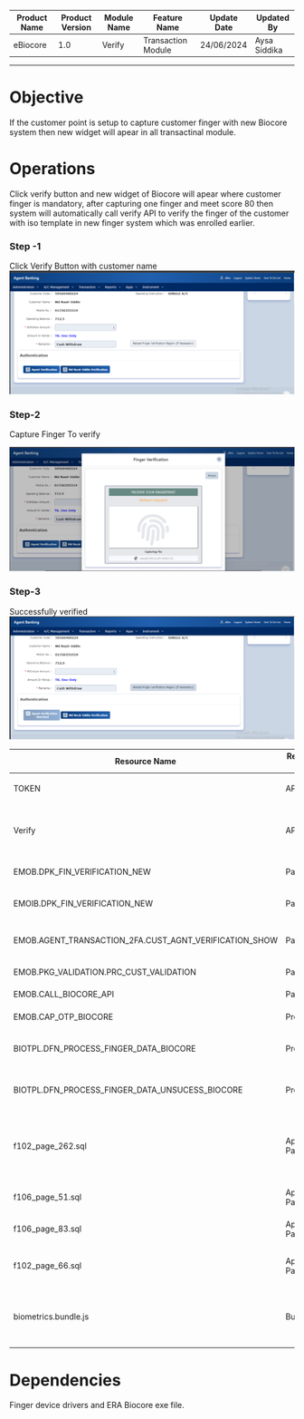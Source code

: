 

| Product Name | Product Version | Module Name | Feature Name | Update Date | Updated By
|---|---|---|---|---|---|
| eBiocore | 1.0 | Verify | Transaction Module | 24/06/2024 | Aysa Siddika

***

# Objective
If the customer point is setup to capture customer finger with new Biocore system then new widget will apear in all transactinal module.

# Operations
Click verify button and new widget of Biocore will apear where customer finger is mandatory, after capturing one finger and meet score 80 then system will automatically call verify API to verify the finger of the customer with iso template in new finger system which was enrolled earlier.

### Step -1
Click Verify Button with customer name
![Click Enroll Button](images/T1.PNG)
### Step-2
Capture Finger To verify

![Capture Finger](images/T2.png)
### Step-3
Successfully verified
![After successfully enrolling customer finger](images/T3.png)

| Resource Name | Resource Type | Operation | Remarks | 
|---|---|---|---|
| TOKEN | API | GET | Get Access Token to call Verify API
| Verify | API | POST | Verify the customer in new system with online matching
| EMOB.DPK_FIN_VERIFICATION_NEW | Package | Finger show | Finger showing process
| EMOIB.DPK_FIN_VERIFICATION_NEW | Package | Finger show | Finger showing process
|EMOB.AGENT_TRANSACTION_2FA.CUST_AGNT_VERIFICATION_SHOW | Package | Finger show | Finger showing process for 2FA
|EMOB.PKG_VALIDATION.PRC_CUST_VALIDATION|  Package | Finger checking | Customer review
|EMOB.CALL_BIOCORE_API | Package | API Calling | New system API call 
| EMOB.CAP_OTP_BIOCORE | Procedure | OTP | 2FA for re-enroll
| BIOTPL.DFN_PROCESS_FINGER_DATA_BIOCORE | Procedure | Transactional | Insert finger record after successful transaction
 | BIOTPL.DFN_PROCESS_FINGER_DATA_UNSUCESS_BIOCORE | Procedure | Transactional | Insert finger record after unsuccessful transaction
| f102_page_262.sql | Apex Page | Cash Withdraw | Show the biocore widget to capture finger of customer to verify
| f106_page_51.sql|Apex Page | Finger verify | Old verification system
| f106_page_83.sql|Apex Page | Finger verify | New verification system
| f102_page_66.sql|Apex Page | 2FA | New verification system in 2FA
| biometrics.bundle.js | Bundle | Biocore file | this file need to place in APP server where finger existing files are

# Dependencies
Finger device drivers and ERA Biocore exe file.

